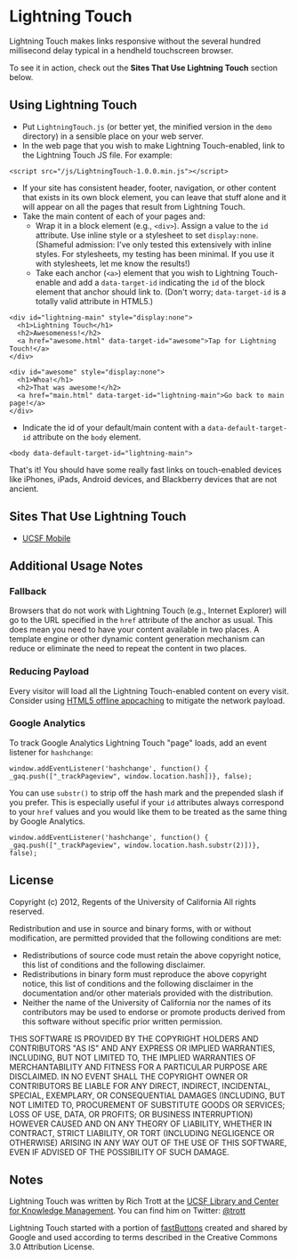 Lightning Touch
===============

Lightning Touch makes links responsive without the several hundred millisecond delay typical in a hendheld touchscreen browser.

To see it in action, check out the **Sites That Use Lightning Touch** section below.

## Using Lightning Touch

* Put `LightningTouch.js` (or better yet, the minified version in the `demo` directory) in a sensible place on your web server. 
* In the web page that you wish to make Lightning Touch-enabled, link to the Lightning Touch JS file. For example:

```
<script src="/js/LightningTouch-1.0.0.min.js"></script>
```

* If your site has consistent header, footer, navigation, or other content that exists in its own block element, you can leave that stuff alone and it will appear on all the pages that result from Lightning Touch.
* Take the main content of each of your pages and:
   * Wrap it in a block element (e.g., `<div>`). Assign a value to the `id` attribute. Use inline style or a stylesheet to set `display:none`. (Shameful admission: I've only tested this extensively with inline styles. For stylesheets, my testing has been minimal. If you use it with stylesheets, let me know the results!)
   * Take each anchor (`<a>`) element that you wish to Lightning Touch-enable and add a `data-target-id` indicating the `id` of the block element that anchor should link to. (Don't worry; `data-target-id` is a totally valid attribute in HTML5.)

```
<div id="lightning-main" style="display:none">
  <h1>Lightning Touch</h1>
  <h2>Awesomeness!</h2>
  <a href="awesome.html" data-target-id="awesome">Tap for Lightning Touch!</a>
</div>

<div id="awesome" style="display:none">
  <h1>Whoa!</h1>
  <h2>That was awesome!</h2>
  <a href="main.html" data-target-id="lightning-main">Go back to main page!</a>
</div>
```

* Indicate the id of your default/main content with a `data-default-target-id` attribute on the `body` element.

```
<body data-default-target-id="lightning-main">
```

That's it! You should have some really fast links on touch-enabled devices like iPhones, iPads, Android devices, and Blackberry devices that are not ancient.

## Sites That Use Lightning Touch

* [UCSF Mobile](http://m.ucsf.edu/)

## Additional Usage Notes

### Fallback

Browsers that do not work with Lightning Touch (e.g., Internet Explorer) will go to the URL specified in the `href` attribute of the anchor as usual. This does mean you need to have your content available in two places. A template engine or other dynamic content generation mechanism can reduce or eliminate the need to repeat the content in two places.

### Reducing Payload

Every visitor will load all the Lightning Touch-enabled content on every visit. Consider using [HTML5 offline appcaching](http://www.html5rocks.com/en/tutorials/appcache/beginner/) to mitigate the network payload.

### Google Analytics

To track Google Analytics Lightning Touch "page" loads, add an event listener for `hashchange`:

```
window.addEventListener('hashchange', function() { _gaq.push(["_trackPageview", window.location.hash])}, false);
```

You can use `substr()` to strip off the hash mark and the prepended slash if you prefer. This is especially useful if your `id` attributes always correspond to your `href` values and you would like them to be treated as the same thing by Google Analytics.

```
window.addEventListener('hashchange', function() { _gaq.push(["_trackPageview", window.location.hash.substr(2)])}, false);
```

## License

Copyright (c) 2012, Regents of the University of California
All rights reserved.

Redistribution and use in source and binary forms, with or without
modification, are permitted provided that the following conditions are met:

* Redistributions of source code must retain the above copyright notice, this list of conditions and the following disclaimer.
* Redistributions in binary form must reproduce the above copyright notice, this list of conditions and the following disclaimer in the documentation and/or other materials provided with the distribution.
* Neither the name of the University of California nor the names of its contributors may be used to endorse or promote products derived from this software without specific prior written permission.

THIS SOFTWARE IS PROVIDED BY THE COPYRIGHT HOLDERS AND CONTRIBUTORS "AS IS" AND
ANY EXPRESS OR IMPLIED WARRANTIES, INCLUDING, BUT NOT LIMITED TO, THE IMPLIED
WARRANTIES OF MERCHANTABILITY AND FITNESS FOR A PARTICULAR PURPOSE ARE
DISCLAIMED. IN NO EVENT SHALL THE COPYRIGHT OWNER OR CONTRIBUTORS BE LIABLE FOR ANY
DIRECT, INDIRECT, INCIDENTAL, SPECIAL, EXEMPLARY, OR CONSEQUENTIAL DAMAGES
(INCLUDING, BUT NOT LIMITED TO, PROCUREMENT OF SUBSTITUTE GOODS OR SERVICES;
LOSS OF USE, DATA, OR PROFITS; OR BUSINESS INTERRUPTION) HOWEVER CAUSED AND
ON ANY THEORY OF LIABILITY, WHETHER IN CONTRACT, STRICT LIABILITY, OR TORT
(INCLUDING NEGLIGENCE OR OTHERWISE) ARISING IN ANY WAY OUT OF THE USE OF THIS
SOFTWARE, EVEN IF ADVISED OF THE POSSIBILITY OF SUCH DAMAGE.

## Notes

Lightning Touch was written by Rich Trott at the [UCSF Library and Center for Knowledge Management](http://library.ucsf.edu).  You can find him on Twitter: [@trott](http://twitter.com/trott)

Lightning Touch started with a portion of [fastButtons](http://code.google.com/mobile/articles/fast_buttons.html) created and shared by Google and used according to terms described in the Creative Commons 3.0 Attribution License.